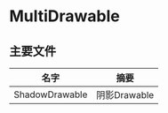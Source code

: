 # MultiDrawable


## 主要文件
| 名字             | 摘要           |
| ---------------- | -------------- |
|ShadowDrawable | 阴影Drawable  |

